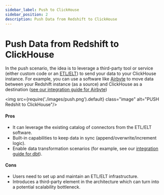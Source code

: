 ```yaml
---
sidebar_label: Push to ClickHouse
sidebar_position: 2
description: Push Data from Redshift to ClickHouse
---
```


# Push Data from Redshift to ClickHouse

In the push scenario, the idea is to leverage a third-party tool or service (either custom code or an [ETL/ELT](https://en.wikipedia.org/wiki/Extract,_transform,_load#ETL_vs._ELT)) to send your data to your ClickHouse instance. For example, you can use a software like [Airbyte](https://www.airbyte.com/) to move data between your Redshift instance (as a source) and ClickHouse as a destination ([see our integration guide for Airbyte](../airbyte-and-clickhouse))


<img src={require('./images/push.png').default} class="image" alt="PUSH Redshit to ClickHouse"/>

#### Pros

* It can leverage the existing catalog of connectors from the ETL/ELT software.
* Built-in capabilities to keep data in sync (append/overwrite/increment logic).
* Enable data transformation scenarios (for example, see our [integration guide for dbt](../dbt)).

#### Cons

* Users need to set up and maintain an ETL/ELT infrastructure.
* Introduces a third-party element in the architecture which can turn into a potential scalability bottleneck.